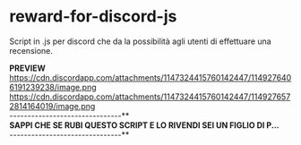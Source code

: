 # reward-for-discord-js
Script in .js per discord che da la possibilità agli utenti di effettuare una recensione. 

**PREVIEW**
<br>https://cdn.discordapp.com/attachments/1147324415760142447/1149276406191239238/image.png
<br>https://cdn.discordapp.com/attachments/1147324415760142447/1149276572814164019/image.png
<br>***-*-*-*-*-*-*-*-*-*-*-*-*-*-*-*-*-*-*-*-*-*-*-*-*-*-*-*-*-*-*-***
<br>**SAPPI CHE SE RUBI QUESTO SCRIPT E LO RIVENDI SEI UN FIGLIO DI P...**
<br>***-*-*-*-*-*-*-*-*-*-*-*-*-*-*-*-*-*-*-*-*-*-*-*-*-*-*-*-*-*-*-***
